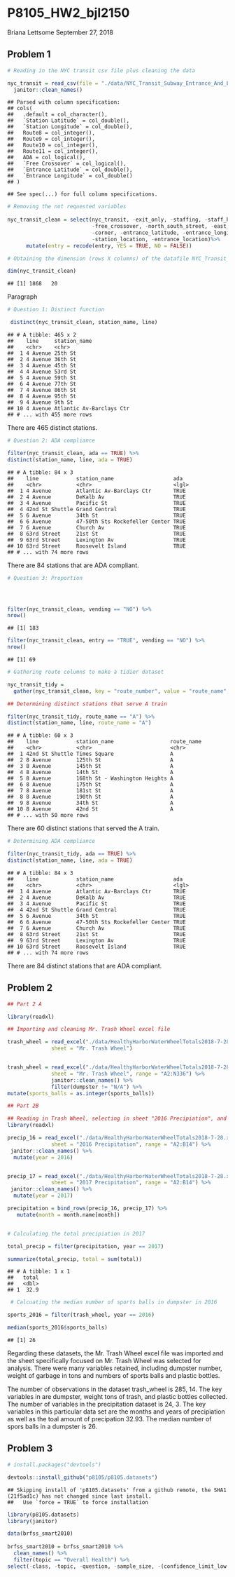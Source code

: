 P8105\_HW2\_bjl2150
================
Briana Lettsome
September 27, 2018

Problem 1
---------

``` r
# Reading in the NYC transit csv file plus cleaning the data

nyc_transit = read_csv(file = "./data/NYC_Transit_Subway_Entrance_And_Exit_Data.csv") %>%
  janitor::clean_names()
```

    ## Parsed with column specification:
    ## cols(
    ##   .default = col_character(),
    ##   `Station Latitude` = col_double(),
    ##   `Station Longitude` = col_double(),
    ##   Route8 = col_integer(),
    ##   Route9 = col_integer(),
    ##   Route10 = col_integer(),
    ##   Route11 = col_integer(),
    ##   ADA = col_logical(),
    ##   `Free Crossover` = col_logical(),
    ##   `Entrance Latitude` = col_double(),
    ##   `Entrance Longitude` = col_double()
    ## )

    ## See spec(...) for full column specifications.

``` r
# Removing the not requested variables
  
nyc_transit_clean = select(nyc_transit, -exit_only, -staffing, -staff_hours, -ada_notes, 
                           -free_crossover, -north_south_street, -east_west_street, 
                           -corner, -entrance_latitude, -entrance_longitude, 
                           -station_location, -entrance_location)%>%
      mutate(entry = recode(entry, YES = TRUE, NO = FALSE))

# Obtaining the dimension (rows X columns) of the datafile NYC_Transit_clean

dim(nyc_transit_clean)
```

    ## [1] 1868   20

Paragraph

``` r
# Question 1: Distinct function

 distinct(nyc_transit_clean, station_name, line)
```

    ## # A tibble: 465 x 2
    ##    line     station_name            
    ##    <chr>    <chr>                   
    ##  1 4 Avenue 25th St                 
    ##  2 4 Avenue 36th St                 
    ##  3 4 Avenue 45th St                 
    ##  4 4 Avenue 53rd St                 
    ##  5 4 Avenue 59th St                 
    ##  6 4 Avenue 77th St                 
    ##  7 4 Avenue 86th St                 
    ##  8 4 Avenue 95th St                 
    ##  9 4 Avenue 9th St                  
    ## 10 4 Avenue Atlantic Av-Barclays Ctr
    ## # ... with 455 more rows

There are 465 distinct stations.

``` r
# Question 2: ADA compliance

filter(nyc_transit_clean, ada == TRUE) %>%
distinct(station_name, line, ada = TRUE)
```

    ## # A tibble: 84 x 3
    ##    line            station_name                   ada  
    ##    <chr>           <chr>                          <lgl>
    ##  1 4 Avenue        Atlantic Av-Barclays Ctr       TRUE 
    ##  2 4 Avenue        DeKalb Av                      TRUE 
    ##  3 4 Avenue        Pacific St                     TRUE 
    ##  4 42nd St Shuttle Grand Central                  TRUE 
    ##  5 6 Avenue        34th St                        TRUE 
    ##  6 6 Avenue        47-50th Sts Rockefeller Center TRUE 
    ##  7 6 Avenue        Church Av                      TRUE 
    ##  8 63rd Street     21st St                        TRUE 
    ##  9 63rd Street     Lexington Av                   TRUE 
    ## 10 63rd Street     Roosevelt Island               TRUE 
    ## # ... with 74 more rows

There are 84 stations that are ADA compliant.

``` r
# Question 3: Proportion




filter(nyc_transit_clean, vending == "NO") %>%
nrow()
```

    ## [1] 183

``` r
filter(nyc_transit_clean, entry == "TRUE", vending == "NO") %>%
nrow()
```

    ## [1] 69

``` r
# Gathering route columns to make a tidier dataset

nyc_transit_tidy =
  gather(nyc_transit_clean, key = "route_number", value = "route_name", route1:route11) 

## Determining distinct stations that serve A train

filter(nyc_transit_tidy, route_name == "A") %>%
distinct(station_name, line, route_name = "A")
```

    ## # A tibble: 60 x 3
    ##    line            station_name                  route_name
    ##    <chr>           <chr>                         <chr>     
    ##  1 42nd St Shuttle Times Square                  A         
    ##  2 8 Avenue        125th St                      A         
    ##  3 8 Avenue        145th St                      A         
    ##  4 8 Avenue        14th St                       A         
    ##  5 8 Avenue        168th St - Washington Heights A         
    ##  6 8 Avenue        175th St                      A         
    ##  7 8 Avenue        181st St                      A         
    ##  8 8 Avenue        190th St                      A         
    ##  9 8 Avenue        34th St                       A         
    ## 10 8 Avenue        42nd St                       A         
    ## # ... with 50 more rows

There are 60 distinct stations that served the A train.

``` r
# Determining ADA compliance

filter(nyc_transit_tidy, ada == TRUE) %>%
distinct(station_name, line, ada = TRUE)
```

    ## # A tibble: 84 x 3
    ##    line            station_name                   ada  
    ##    <chr>           <chr>                          <lgl>
    ##  1 4 Avenue        Atlantic Av-Barclays Ctr       TRUE 
    ##  2 4 Avenue        DeKalb Av                      TRUE 
    ##  3 4 Avenue        Pacific St                     TRUE 
    ##  4 42nd St Shuttle Grand Central                  TRUE 
    ##  5 6 Avenue        34th St                        TRUE 
    ##  6 6 Avenue        47-50th Sts Rockefeller Center TRUE 
    ##  7 6 Avenue        Church Av                      TRUE 
    ##  8 63rd Street     21st St                        TRUE 
    ##  9 63rd Street     Lexington Av                   TRUE 
    ## 10 63rd Street     Roosevelt Island               TRUE 
    ## # ... with 74 more rows

There are 84 distinct stations that are ADA compliant.

Problem 2
---------

``` r
## Part 2 A

library(readxl)

## Importing and cleaning Mr. Trash Wheel excel file

trash_wheel = read_excel("./data/HealthyHarborWaterWheelTotals2018-7-28.xlsx", 
              sheet = "Mr. Trash Wheel")


trash_wheel = read_excel("./data/HealthyHarborWaterWheelTotals2018-7-28.xlsx", 
              sheet = "Mr. Trash Wheel", range = "A2:N336") %>% 
              janitor::clean_names() %>% 
              filter(dumpster != "N/A") %>% 
mutate(sports_balls = as.integer(sports_balls)) 
```

``` r
## Part 2B

## Reading in Trash Wheel, selecting in sheet "2016 Precipiation", and cleaning
library(readxl)

precip_16 = read_excel("./data/HealthyHarborWaterWheelTotals2018-7-28.xlsx", 
              sheet = "2016 Precipitation", range = "A2:B14") %>%
 janitor::clean_names() %>%
  mutate(year = 2016)


precip_17 = read_excel("./data/HealthyHarborWaterWheelTotals2018-7-28.xlsx", 
              sheet = "2017 Precipitation", range = "A2:B14") %>%
 janitor::clean_names() %>%
  mutate(year = 2017)

precipitation = bind_rows(precip_16, precip_17) %>%
   mutate(month = month.name[month])


# Calculating the total precipiation in 2017

total_precip = filter(precipitation, year == 2017)

summarize(total_precip, total = sum(total))
```

    ## # A tibble: 1 x 1
    ##   total
    ##   <dbl>
    ## 1  32.9

``` r
 # Calcuating the median number of sports balls in dumpster in 2016

sports_2016 = filter(trash_wheel, year == 2016)

median(sports_2016$sports_balls)
```

    ## [1] 26

Regarding these datasets, the Mr. Trash Wheel excel file was imported and the sheet specifically focused on Mr. Trash Wheel was selected for analysis. There were many variables retained, including dumpster number, weight of garbage in tons and numbers of sports balls and plastic bottles.

The number of observations in the dataset trash\_wheel is 285, 14. The key variables in are dumpster, weight tons of trash, and plastic bottles collected. The number of variables in the precipitation dataset is 24, 3. The key variables in this particular data set are the months and years of precipiation as well as the toal amount of precipation 32.93. The median number of spors balls in a dumpster is 26.

Problem 3
---------

``` r
# install.packages("devtools")

devtools::install_github("p8105/p8105.datasets")
```

    ## Skipping install of 'p8105.datasets' from a github remote, the SHA1 (21f5ad1c) has not changed since last install.
    ##   Use `force = TRUE` to force installation

``` r
library(p8105.datasets)
library(janitor)

data(brfss_smart2010)
  
brfss_smart2010 = brfss_smart2010 %>% 
  clean_names() %>%
  filter(topic == "Overall Health") %>%
select(-class, -topic, -question, -sample_size, -(confidence_limit_low:geo_location)) 
```
